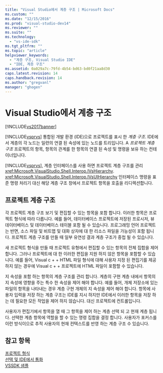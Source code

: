 ```yaml
---
title: "Visual Studio에서 계층 구조 | Microsoft Docs"
ms.custom: ""
ms.date: "12/15/2016"
ms.prod: "visual-studio-dev14"
ms.reviewer: ""
ms.suite: ""
ms.technology: 
  - "vs-ide-sdk"
ms.tgt_pltfrm: ""
ms.topic: "article"
helpviewer_keywords: 
  - "계층 구조, Visual Studio IDE"
  - "IDE, 계층 구조"
ms.assetid: 0a029a7c-79fd-4b54-bd63-bd0f21aa8d30
caps.latest.revision: 14
caps.handback.revision: 14
ms.author: "gregvanl"
manager: "ghogen"
---
```

# Visual Studio에서 계층 구조
[!INCLUDE[vs2017banner](../../code-quality/includes/vs2017banner.md)]

[!INCLUDE[vsprvs](../../code-quality/includes/vsprvs_md.md)] 통합된 개발 환경 \(IDE\)으로 프로젝트를 표시 한  *계층 구조*.  IDE에서 계층의 각 노드는 일련의 연결 된 속성에 있는 노드를 트리입니다.  A  *프로젝트 계층 구조* 프로젝트의 항목, 항목의 관계를 한 항목의 연결 된 속성 및 명령을 보유 하는 컨테이너입니다.  
  
 [!INCLUDE[vsprvs](../../code-quality/includes/vsprvs_md.md)], 계층 인터페이스를 사용 하면 프로젝트 계층 구조를 관리 <xref:Microsoft.VisualStudio.Shell.Interop.IVsHierarchy>.  <xref:Microsoft.VisualStudio.Shell.Interop.IVsUIHierarchy> 인터페이스 명령을 표준 명령 처리기 대신 해당 계층 구조 창에서 프로젝트 항목을 호출을 리디렉션합니다.  
  
## 프로젝트 계층 구조  
 각 프로젝트 계층 구조 보기 및 편집할 수 있는 항목을 포함 합니다.  이러한 항목은 프로젝트 형식에 따라 다릅니다.  예를 들어, 데이터베이스 프로젝트에 저장된 프로시저, 뷰 데이터베이스 및 데이터베이스 테이블 포함 될 수 있습니다.  프로그래밍 언어 프로젝트는 반면, 소스 파일 및 비트맵 및 대화 상자에 대 한 리소스 파일을 가능성이 포함 됩니다.  프로젝트 계층 구조를 만들 때 일부 유연성 결과 계층 구조가 중첩 될 수 있습니다.  
  
 새 프로젝트 형식을 만들 때 프로젝트 유형에서 편집할 수 있는 항목의 전체 집합을 제어 합니다.  그러나 프로젝트에 대 한 이러한 편집을 지원 하지 않은 항목을 포함할 수 있습니다.  예를 들어, Visual c \+ \+ HTML 파일 형식에 대해 사용자 지정 된 편집기를 제공 하지 않는 경우에 Visual c \+ \+ 프로젝트에 HTML 파일이 포함할 수 있습니다.  
  
 지 속성을 포함 하는 항목의 계층 구조를 관리 합니다.  계층의 구현 계층 내에서 항목의 지 속성에 영향을 주는 특수 한 속성을 제어 해야 합니다.  예를 들어, 개체 저장소에 있는 파일의 항목을 나타내는 경우 계층 구현 개체의 지 속성을 제어 해야 합니다.  항목에 사용자 입력을 저장 하는 계층 구조는 IDE를 지시 하지만 IDE에서 이러한 항목을 저장 하는 데 필요한 모든 작업을 제어 하지 않습니다.  대신 프로젝트에 컨트롤입니다.  
  
 사용자가 편집기에서 항목을 열 때 그 항목을 제어 하는 계층 선택 되 고 현재 계층 됩니다.  선택한 계층 항목에 역할을 할 수 있는 명령 집합을 결정 합니다.  사용자가 포커스를 이런 방식이으로 추적 사용자의 현재 컨텍스트를 반영 하는 계층 구조 수 있습니다.  
  
## 참고 항목  
 [프로젝트 형식](../../extensibility/internals/project-types.md)   
 [선택 및 IDE에서 통화](../../extensibility/internals/selection-and-currency-in-the-ide.md)   
 [VSSDK 샘플](../../misc/vssdk-samples.md)
